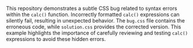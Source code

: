 This repository demonstrates a subtle CSS bug related to syntax errors within the `calc()` function.  Incorrectly formatted `calc()` expressions can silently fail, resulting in unexpected behavior. The `bug.css` file contains the erroneous code, while `solution.css` provides the corrected version. This example highlights the importance of carefully reviewing and testing `calc()` expressions to avoid these hidden errors.